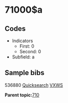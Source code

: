 # 71000$a

## Codes

-   Indicators
    -   First: 0
    -   Second: 0
-   Subfield: a

## Sample bibs

536880 [Quicksearch](https://search.library.yale.edu/catalog/536880) [VXWS](http://prodorbis.library.yale.edu:7014/vxws/GetHoldingsService?bibId=536880)

**Parent topic:**[710](../../tags/710/710.md)


